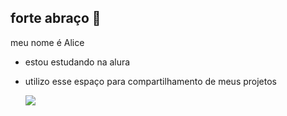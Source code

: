 ## forte abraço 🤯

meu nome é Alice

- estou estudando na alura
- utilizo esse espaço para compartilhamento de meus projetos

  ![](https://media1.tenor.com/m/-tquk_v-Y_YAAAAC/emy-d%C3%A9part.gif)
